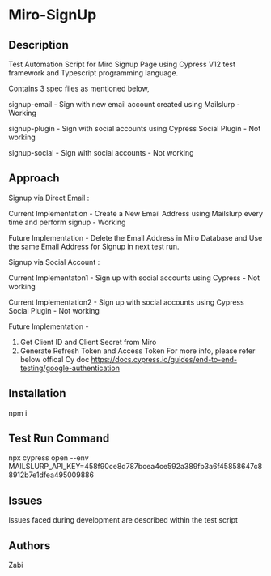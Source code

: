 # Miro-SignUp

## Description
Test Automation Script for Miro Signup Page using Cypress V12 test framework and Typescript programming language.

Contains 3 spec files as mentioned below,

signup-email - Sign with new email account created using Mailslurp - Working

signup-plugin - Sign with social accounts using Cypress Social Plugin - Not working

signup-social - Sign with social accounts - Not working

## Approach

Signup via Direct Email :

Current Implementation - Create a New Email Address using Mailslurp every time and perform signup - Working

Future Implementation - Delete the Email Address in Miro Database and Use the same Email Address for Signup in next test run.


Signup via Social Account :

Current Implementaton1 - Sign up with social accounts using Cypress - Not working

Current Implementation2 - Sign up with social accounts using Cypress Social Plugin - Not working

Future Implementation - 
1. Get Client ID and Client Secret from Miro
2. Generate Refresh Token and Access Token
For more info, please refer below offical Cy doc
https://docs.cypress.io/guides/end-to-end-testing/google-authentication


## Installation
npm i

## Test Run Command
npx cypress open --env MAILSLURP_API_KEY=458f90ce8d787bcea4ce592a389fb3a6f45858647c88912b7e1dfea495009886

## Issues
Issues faced during development are described within the test script 

## Authors
Zabi

